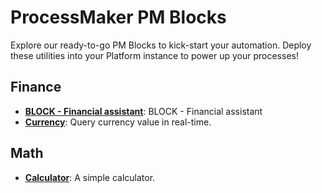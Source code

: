 # ProcessMaker PM Blocks
Explore our ready-to-go PM Blocks to kick-start your automation. Deploy these utilities into your Platform instance to power up your processes!
## Finance
- **[BLOCK - Financial assistant](/./finance/financial-assistant.json)**: BLOCK - Financial assistant
- **[Currency](/./finance/currency.json)**: Query currency value in real-time.

## Math
- **[Calculator](/./math/calculator.json)**: A simple calculator.
